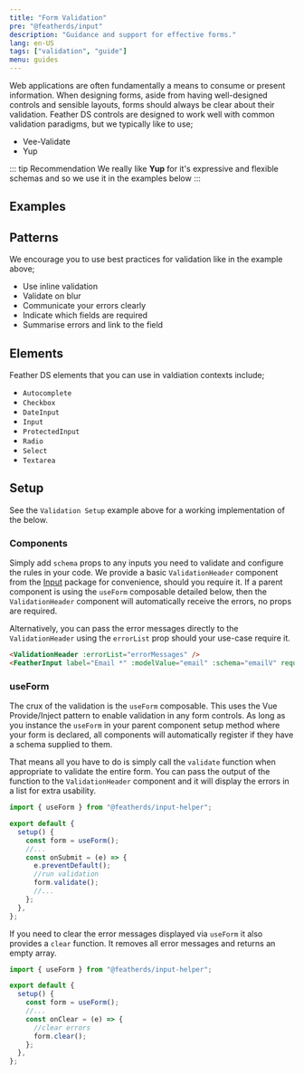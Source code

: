 ```yaml
---
title: "Form Validation"
pre: "@featherds/input"
description: "Guidance and support for effective forms."
lang: en-US
tags: ["validation", "guide"]
menu: guides
---
```


Web applications are often fundamentally a means to consume or present information. When designing forms, aside from having well-designed controls and sensible layouts, forms should always be clear about their validation.
Feather DS controls are designed to work well with common validation paradigms, but we typically like to use;

- Vee-Validate
- Yup

::: tip Recommendation
We really like **Yup** for it's expressive and flexible schemas and so we use it in the examples below
:::

## Examples

<Forms-ValidationExamples />

## Patterns

We encourage you to use best practices for validation like in the example above;

- Use inline validation
- Validate on blur
- Communicate your errors clearly
- Indicate which fields are required
- Summarise errors and link to the field

## Elements

Feather DS elements that you can use in valdiation contexts include;

- `Autocomplete`
- `Checkbox`
- `DateInput`
- `Input`
- `ProtectedInput`
- `Radio`
- `Select`
- `Textarea`

## Setup

See the `Validation Setup` example above for a working implementation of the below.

### Components

Simply add `schema` props to any inputs you need to validate and configure the rules in your code. We provide a basic `ValidationHeader` component from the [Input](/Components/Input/) package for convenience, should you require it.
If a parent component is using the `useForm` composable detailed below, then the `ValidationHeader` component will automatically receive the errors, no props are required.

Alternatively, you can pass the error messages directly to the `ValidationHeader` using the `errorList` prop should your use-case require it.

```html
<ValidationHeader :errorList="errorMessages" />
<FeatherInput label="Email *" :modelValue="email" :schema="emailV" required />
```

### useForm

The crux of the validation is the `useForm` composable. This uses the Vue Provide/Inject pattern to enable validation in any form controls. As long as you instance the `useForm` in your parent component setup method where your form is declared, all components will automatically register if they have a schema supplied to them.

That means all you have to do is simply call the `validate` function when appropriate to validate the entire form. You can pass the output of the function to the `ValidationHeader` component and it will display the errors in a list for extra usability.

```js
import { useForm } from "@featherds/input-helper";

export default {
  setup() {
    const form = useForm();
    //...
    const onSubmit = (e) => {
      e.preventDefault();
      //run validation
      form.validate();
      //...
    };
  },
};
```

If you need to clear the error messages displayed via `useForm` it also provides a `clear` function. It removes all error messages and returns an empty array.

```js
import { useForm } from "@featherds/input-helper";

export default {
  setup() {
    const form = useForm();
    //...
    const onClear = (e) => {
      //clear errors
      form.clear();
    };
  },
};
```
